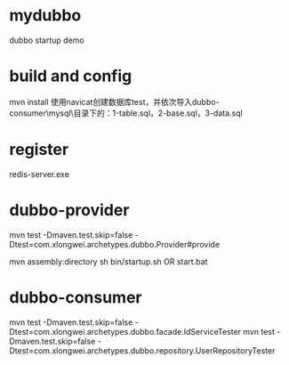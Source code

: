 # mydubbo
dubbo startup demo

# build and config
mvn install
使用navicat创建数据库test，并依次导入dubbo-consumer\mysql\目录下的：1-table.sql，2-base.sql，3-data.sql

# register
redis-server.exe

# dubbo-provider
mvn test -Dmaven.test.skip=false -Dtest=com.xlongwei.archetypes.dubbo.Provider#provide

mvn assembly:directory
sh bin/startup.sh OR start.bat

# dubbo-consumer
mvn test -Dmaven.test.skip=false -Dtest=com.xlongwei.archetypes.dubbo.facade.IdServiceTester
mvn test -Dmaven.test.skip=false -Dtest=com.xlongwei.archetypes.dubbo.repository.UserRepositoryTester

